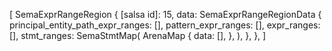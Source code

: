 [
    SemaExprRangeRegion {
        [salsa id]: 15,
        data: SemaExprRangeRegionData {
            principal_entity_path_expr_ranges: [],
            pattern_expr_ranges: [],
            expr_ranges: [],
            stmt_ranges: SemaStmtMap(
                ArenaMap {
                    data: [],
                },
            ),
        },
    },
]